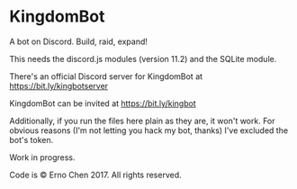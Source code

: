 # KingdomBot
A bot on Discord. Build, raid, expand!

This needs the discord.js modules (version 11.2) and the SQLite module.

There's an official Discord server for KingdomBot at https://bit.ly/kingbotserver

KingdomBot can be invited at https://bit.ly/kingbot

Additionally, if you run the files here plain as they are, it won't work. For obvious reasons (I'm not letting you hack my bot, thanks) I've excluded the bot's token.

Work in progress.

Code is © Erno Chen 2017. All rights reserved.
